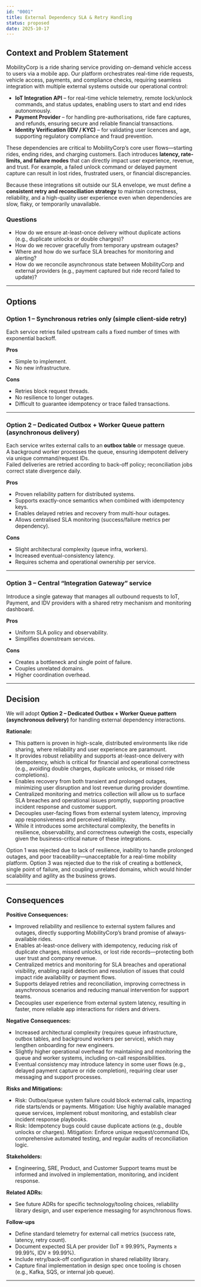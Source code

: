 ```yaml
---
id: "0001"
title: External Dependency SLA & Retry Handling
status: proposed
date: 2025-10-17
---
```


## Context and Problem Statement

MobilityCorp is a ride sharing service providing on-demand vehicle access to users via a mobile app. Our platform orchestrates real-time ride requests, vehicle access, payments, and compliance checks, requiring seamless integration with multiple external systems outside our operational control:

- **IoT Integration API** – for real-time vehicle telemetry, remote lock/unlock commands, and status updates, enabling users to start and end rides autonomously.
- **Payment Provider** – for handling pre-authorisations, ride fare captures, and refunds, ensuring secure and reliable financial transactions.
- **Identity Verification (IDV / KYC)** – for validating user licences and age, supporting regulatory compliance and fraud prevention.

These dependencies are critical to MobilityCorp’s core user flows—starting rides, ending rides, and charging customers. Each introduces **latency, rate-limits, and failure modes** that can directly impact user experience, revenue, and trust. For example, a failed unlock command or delayed payment capture can result in lost rides, frustrated users, or financial discrepancies.

Because these integrations sit outside our SLA envelope, we must define a **consistent retry and reconciliation strategy** to maintain correctness, reliability, and a high-quality user experience even when dependencies are slow, flaky, or temporarily unavailable.

### Questions

- How do we ensure at-least-once delivery without duplicate actions (e.g., duplicate unlocks or double charges)?  
- How do we recover gracefully from temporary upstream outages?  
- Where and how do we surface SLA breaches for monitoring and alerting?  
- How do we reconcile asynchronous state between MobilityCorp and external providers (e.g., payment captured but ride record failed to update)?

---

## Options

### Option 1 – Synchronous retries only (simple client-side retry)

Each service retries failed upstream calls a fixed number of times with exponential backoff.

**Pros**
- Simple to implement.  
- No new infrastructure.

**Cons**
- Retries block request threads.  
- No resilience to longer outages.  
- Difficult to guarantee idempotency or trace failed transactions.

---

### Option 2 – Dedicated **Outbox + Worker Queue** pattern (asynchronous delivery)

Each service writes external calls to an **outbox table** or message queue.  
A background worker processes the queue, ensuring idempotent delivery via unique command/request IDs.  
Failed deliveries are retried according to back-off policy; reconciliation jobs correct state divergence daily.

**Pros**
- Proven reliability pattern for distributed systems.  
- Supports exactly-once semantics when combined with idempotency keys.  
- Enables delayed retries and recovery from multi-hour outages.  
- Allows centralised SLA monitoring (success/failure metrics per dependency).

**Cons**
- Slight architectural complexity (queue infra, workers).
- Increased eventual-consistency latency.
- Requires schema and operational ownership per service.

---

### Option 3 – Central “Integration Gateway” service

Introduce a single gateway that manages all outbound requests to IoT, Payment, and IDV providers with a shared retry mechanism and monitoring dashboard.

**Pros**
- Uniform SLA policy and observability.  
- Simplifies downstream services.

**Cons**
- Creates a bottleneck and single point of failure.  
- Couples unrelated domains.  
- Higher coordination overhead.

---

## Decision

We will adopt **Option 2 – Dedicated Outbox + Worker Queue pattern (asynchronous delivery)** for handling external dependency interactions.

**Rationale:**
- This pattern is proven in high-scale, distributed environments like ride sharing, where reliability and user experience are paramount.
- It provides robust reliability and supports at-least-once delivery with idempotency, which is critical for financial and operational correctness (e.g., avoiding double charges, duplicate unlocks, or missed ride completions).
- Enables recovery from both transient and prolonged outages, minimizing user disruption and lost revenue during provider downtime.
- Centralized monitoring and metrics collection will allow us to surface SLA breaches and operational issues promptly, supporting proactive incident response and customer support.
- Decouples user-facing flows from external system latency, improving app responsiveness and perceived reliability.
- While it introduces some architectural complexity, the benefits in resilience, observability, and correctness outweigh the costs, especially given the business-critical nature of these integrations.


Option 1 was rejected due to lack of resilience, inability to handle prolonged outages, and poor traceability—unacceptable for a real-time mobility platform. Option 3 was rejected due to the risk of creating a bottleneck, single point of failure, and coupling unrelated domains, which would hinder scalability and agility as the business grows.

---

## Consequences

**Positive Consequences:**
- Improved reliability and resilience to external system failures and outages, directly supporting MobilityCorp’s brand promise of always-available rides.
- Enables at-least-once delivery with idempotency, reducing risk of duplicate charges, missed unlocks, or lost ride records—protecting both user trust and company revenue.
- Centralized metrics and monitoring for SLA breaches and operational visibility, enabling rapid detection and resolution of issues that could impact ride availability or payment flows.
- Supports delayed retries and reconciliation, improving correctness in asynchronous scenarios and reducing manual intervention for support teams.
- Decouples user experience from external system latency, resulting in faster, more reliable app interactions for riders and drivers.

**Negative Consequences:**
- Increased architectural complexity (requires queue infrastructure, outbox tables, and background workers per service), which may lengthen onboarding for new engineers.
- Slightly higher operational overhead for maintaining and monitoring the queue and worker systems, including on-call responsibilities.
- Eventual consistency may introduce latency in some user flows (e.g., delayed payment capture or ride completion), requiring clear user messaging and support processes.

**Risks and Mitigations:**
- Risk: Outbox/queue system failure could block external calls, impacting ride starts/ends or payments. Mitigation: Use highly available managed queue services, implement robust monitoring, and establish clear incident response playbooks.
- Risk: Idempotency bugs could cause duplicate actions (e.g., double unlocks or charges). Mitigation: Enforce unique request/command IDs, comprehensive automated testing, and regular audits of reconciliation logic.

**Stakeholders:**
- Engineering, SRE, Product, and Customer Support teams must be informed and involved in implementation, monitoring, and incident response.

**Related ADRs:**
- See future ADRs for specific technology/tooling choices, reliability library design, and user experience messaging for asynchronous flows.

**Follow-ups**
- Define standard telemetry for external call metrics (success rate, latency, retry count).  
- Document expected SLA per provider (IoT ≥ 99.99%, Payments ≥ 99.99%, IDV ≥ 99.99%).  
- Include retry/back-off configuration in shared reliability library.  
- Capture final implementation in design spec once tooling is chosen (e.g., Kafka, SQS, or internal job queue).

---